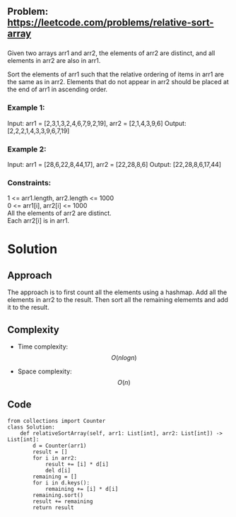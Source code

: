 ## Problem: https://leetcode.com/problems/relative-sort-array
### 
Given two arrays arr1 and arr2, the elements of arr2 are distinct, and all elements in arr2 are also in arr1.

Sort the elements of arr1 such that the relative ordering of items in arr1 are the same as in arr2. Elements that do not appear in arr2 should be placed at the end of arr1 in ascending order.

### Example 1:
Input: arr1 = [2,3,1,3,2,4,6,7,9,2,19], arr2 = [2,1,4,3,9,6]
Output: [2,2,2,1,4,3,3,9,6,7,19]

### Example 2:
Input: arr1 = [28,6,22,8,44,17], arr2 = [22,28,8,6]
Output: [22,28,8,6,17,44]

### Constraints:
1 <= arr1.length, arr2.length <= 1000 \
0 <= arr1[i], arr2[i] <= 1000 \
All the elements of arr2 are distinct. \
Each arr2[i] is in arr1.

# Solution
## Approach
The approach is to first count all the elements using a hashmap. Add all the elements in arr2 to the result. Then sort all the remaining elememts and add it to the result.

## Complexity
- Time complexity:
$$O(nlogn)$$

- Space complexity:
$$O(n)$$

## Code
```python3 []
from collections import Counter
class Solution:
    def relativeSortArray(self, arr1: List[int], arr2: List[int]) -> List[int]:
        d = Counter(arr1)
        result = []
        for i in arr2:
            result += [i] * d[i]
            del d[i]
        remaining = []
        for i in d.keys():
            remaining += [i] * d[i]
        remaining.sort()
        result += remaining
        return result
```
